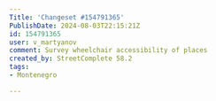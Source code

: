 ```yaml
---
Title: 'Changeset #154791365'
PublishDate: 2024-08-03T22:15:21Z
id: 154791365
user: v_martyanov
comment: Survey wheelchair accessibility of places
created_by: StreetComplete 58.2
tags:
- Montenegro

---
```

